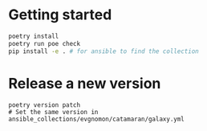 # Getting started

```bash
poetry install
poetry run poe check
pip install -e . # for ansible to find the collection
```

# Release a new version

```
poetry version patch
# Set the same version in ansible_collections/evgnomon/catamaran/galaxy.yml
```

